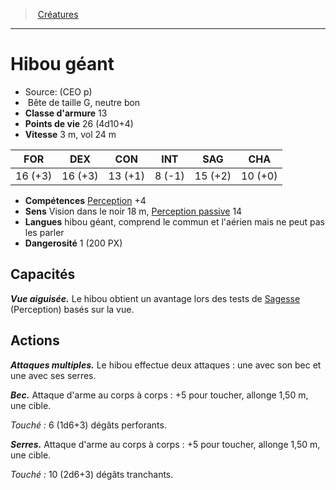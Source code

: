 ﻿---
!MonsterItem
Family: MonsterHD
Type: Bête
Size: G
Alignment: neutre bon
ArmorClass: 13
HitPoints: 26 (4d10+4)
Speed: 3 m, vol 24 m
Strength: 16 (+3)
Dexterity: 16 (+3)
Constitution: 13 (+1)
Intelligence: ' 8 (-1)'
Wisdom: 15 (+2)
Charisma: 10 (+0)
Skills: '[Perception](hd_abilities_wisdom_perception.md) +4'
Senses: Vision dans le noir 18 m, [Perception passive](hd_abilities_dexterity_perception_passive.md) 14
Languages: hibou géant, comprend le commun et l'aérien mais ne peut pas les parler
Challenge: 1 (200 PX)
Id: monsters_hd.md#hibou-géant
ParentLink: monsters_hd.md#créatures
Name: Hibou géant
ParentName: Créatures
NameLevel: 1
Source: (CEO p)
Attributes:
  Name: Hibou géant
  Markdown: >+
    # <!--Name-->Hibou géant<!--/Name-->


    - Source: <!--Source-->(CEO p)<!--/Source-->

    -  <!--Type-->Bête<!--/Type--> de taille <!--Size-->G<!--/Size-->, <!--Alignment-->neutre bon<!--/Alignment-->

    - **Classe d'armure** <!--ArmorClass-->13<!--/ArmorClass-->

    - **Points de vie** <!--HitPoints-->26 (4d10+4)<!--/HitPoints-->

    - **Vitesse** <!--Speed-->3 m, vol 24 m<!--/Speed-->


    |FOR|DEX|CON|INT|SAG|CHA|

    |---|---|---|---|---|---|

    |<!--Strength-->16 (+3)<!--/Strength-->|<!--Dexterity-->16 (+3)<!--/Dexterity-->|<!--Constitution-->13 (+1)<!--/Constitution-->|<!--Intelligence--> 8 (-1)<!--/Intelligence-->|<!--Wisdom-->15 (+2)<!--/Wisdom-->|<!--Charisma-->10 (+0)<!--/Charisma-->|


    - **Compétences** <!--Skills-->[Perception](hd_abilities_wisdom_perception.md) +4<!--/Skills-->

    - **Sens** <!--Senses-->Vision dans le noir 18 m, [Perception passive](hd_abilities_dexterity_perception_passive.md) 14<!--/Senses-->

    - **Langues** <!--Languages-->hibou géant, comprend le commun et l'aérien mais ne peut pas les parler<!--/Languages-->

    - **Dangerosité** <!--Challenge-->1 (200 PX)<!--/Challenge-->


    ## Capacités


    **_Vue aiguisée._** Le hibou obtient un avantage lors des tests de [Sagesse](hd_abilities_wisdom.md) (Perception) basés sur la vue.


    ## Actions


    **_Attaques multiples._** Le hibou effectue deux attaques : une avec son bec et une avec ses serres.


    **_Bec._** Attaque d'arme au corps à corps : +5 pour toucher, allonge 1,50 m, une cible.


    _Touché :_ 6 (1d6+3) dégâts perforants.


    **_Serres._** Attaque d'arme au corps à corps : +5 pour toucher, allonge 1,50 m, une cible.


    _Touché :_ 10 (2d6+3) dégâts tranchants.

  Source: (CEO p)
  Type: Bête
  Size: G
  Alignment: neutre bon
  ArmorClass: 13
  HitPoints: 26 (4d10+4)
  Speed: 3 m, vol 24 m
  Strength: 16 (+3)
  Dexterity: 16 (+3)
  Constitution: 13 (+1)
  Intelligence: ' 8 (-1)'
  Wisdom: 15 (+2)
  Charisma: 10 (+0)
  Skills: '[Perception](hd_abilities_wisdom_perception.md) +4'
  Senses: Vision dans le noir 18 m, [Perception passive](hd_abilities_dexterity_perception_passive.md) 14
  Languages: hibou géant, comprend le commun et l'aérien mais ne peut pas les parler
  Challenge: 1 (200 PX)
AttributesDictionary: >+
  Name: Hibou géant

  Markdown: >+

    # <!--Name-->Hibou géant<!--/Name-->





    - Source: <!--Source-->(CEO p)<!--/Source-->



    -  <!--Type-->Bête<!--/Type--> de taille <!--Size-->G<!--/Size-->, <!--Alignment-->neutre bon<!--/Alignment-->



    - **Classe d'armure** <!--ArmorClass-->13<!--/ArmorClass-->



    - **Points de vie** <!--HitPoints-->26 (4d10+4)<!--/HitPoints-->



    - **Vitesse** <!--Speed-->3 m, vol 24 m<!--/Speed-->





    |FOR|DEX|CON|INT|SAG|CHA|



    |---|---|---|---|---|---|



    |<!--Strength-->16 (+3)<!--/Strength-->|<!--Dexterity-->16 (+3)<!--/Dexterity-->|<!--Constitution-->13 (+1)<!--/Constitution-->|<!--Intelligence--> 8 (-1)<!--/Intelligence-->|<!--Wisdom-->15 (+2)<!--/Wisdom-->|<!--Charisma-->10 (+0)<!--/Charisma-->|





    - **Compétences** <!--Skills-->[Perception](hd_abilities_wisdom_perception.md) +4<!--/Skills-->



    - **Sens** <!--Senses-->Vision dans le noir 18 m, [Perception passive](hd_abilities_dexterity_perception_passive.md) 14<!--/Senses-->



    - **Langues** <!--Languages-->hibou géant, comprend le commun et l'aérien mais ne peut pas les parler<!--/Languages-->



    - **Dangerosité** <!--Challenge-->1 (200 PX)<!--/Challenge-->





    ## Capacités





    **_Vue aiguisée._** Le hibou obtient un avantage lors des tests de [Sagesse](hd_abilities_wisdom.md) (Perception) basés sur la vue.





    ## Actions





    **_Attaques multiples._** Le hibou effectue deux attaques : une avec son bec et une avec ses serres.





    **_Bec._** Attaque d'arme au corps à corps : +5 pour toucher, allonge 1,50 m, une cible.





    _Touché :_ 6 (1d6+3) dégâts perforants.





    **_Serres._** Attaque d'arme au corps à corps : +5 pour toucher, allonge 1,50 m, une cible.





    _Touché :_ 10 (2d6+3) dégâts tranchants.



  Source: (CEO p)

  Type: Bête

  Size: G

  Alignment: neutre bon

  ArmorClass: 13

  HitPoints: 26 (4d10+4)

  Speed: 3 m, vol 24 m

  Strength: 16 (+3)

  Dexterity: 16 (+3)

  Constitution: 13 (+1)

  Intelligence: ' 8 (-1)'

  Wisdom: 15 (+2)

  Charisma: 10 (+0)

  Skills: '[Perception](hd_abilities_wisdom_perception.md) +4'

  Senses: Vision dans le noir 18 m, [Perception passive](hd_abilities_dexterity_perception_passive.md) 14

  Languages: hibou géant, comprend le commun et l'aérien mais ne peut pas les parler

  Challenge: 1 (200 PX)

---
> [Créatures](hd_monsters.md)

---

# Hibou géant

- Source: (CEO p)
-  Bête de taille G, neutre bon
- **Classe d'armure** 13
- **Points de vie** 26 (4d10+4)
- **Vitesse** 3 m, vol 24 m

|FOR|DEX|CON|INT|SAG|CHA|
|---|---|---|---|---|---|
|16 (+3)|16 (+3)|13 (+1)| 8 (-1)|15 (+2)|10 (+0)|

- **Compétences** [Perception](hd_abilities_wisdom_perception.md) +4
- **Sens** Vision dans le noir 18 m, [Perception passive](hd_abilities_dexterity_perception_passive.md) 14
- **Langues** hibou géant, comprend le commun et l'aérien mais ne peut pas les parler
- **Dangerosité** 1 (200 PX)

## Capacités

**_Vue aiguisée._** Le hibou obtient un avantage lors des tests de [Sagesse](hd_abilities_wisdom.md) (Perception) basés sur la vue.

## Actions

**_Attaques multiples._** Le hibou effectue deux attaques : une avec son bec et une avec ses serres.

**_Bec._** Attaque d'arme au corps à corps : +5 pour toucher, allonge 1,50 m, une cible.

_Touché :_ 6 (1d6+3) dégâts perforants.

**_Serres._** Attaque d'arme au corps à corps : +5 pour toucher, allonge 1,50 m, une cible.

_Touché :_ 10 (2d6+3) dégâts tranchants.

